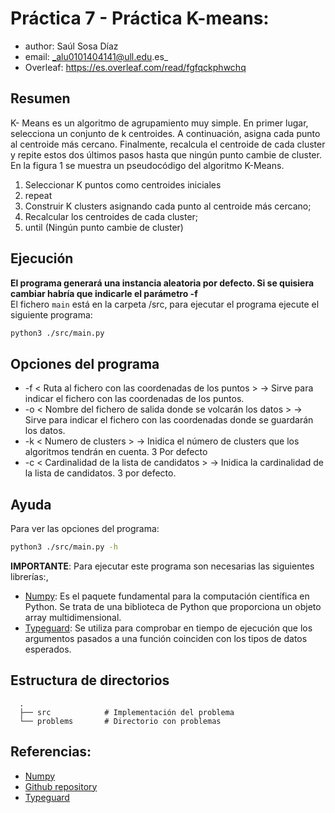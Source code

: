 # Práctica 7 - Práctica K-means: 
* author: Saúl Sosa Díaz
* email: _alu0101404141@ull.edu.es_
* Overleaf: https://es.overleaf.com/read/fgfqckphwchq

## Resumen
K- Means es un algoritmo de agrupamiento muy simple. En primer lugar, selecciona un
conjunto de k centroides. A continuación, asigna cada punto al centroide más cercano.
Finalmente, recalcula el centroide de cada cluster y repite estos dos últimos pasos hasta
que ningún punto cambie de cluster. En la figura 1 se muestra un pseudocódigo del
algoritmo K-Means.

1. Seleccionar K puntos como centroides iniciales
2. repeat
3.   Construir K clusters asignando cada punto al centroide más cercano;
4.   Recalcular los centroides de cada cluster;
5. until (Ningún punto cambie de cluster)



## Ejecución
**El programa generará una instancia aleatoria por defecto. Si se quisiera cambiar habría que indicarle el parámetro -f**  
El fichero `main` está en la carpeta /src, para ejecutar el programa ejecute el siguiente programa:

```BASH
python3 ./src/main.py
```

## Opciones del programa
 * -f < Ruta al fichero con las coordenadas de los puntos > -> Sirve para indicar el fichero con las coordenadas de los puntos.
 * -o < Nombre del fichero de salida donde se volcarán los datos > -> Sirve para indicar el fichero con las coordenadas donde se guardarán los datos.
 * -k < Numero de clusters > -> Inidica el número de clusters que los algoritmos tendrán en cuenta. 3 Por defecto
 * -c < Cardinalidad de la lista de candidatos > -> Inidica la cardinalidad de la lista de candidatos.
 3 por defecto.


## Ayuda
Para ver las opciones del programa:
```BASH
python3 ./src/main.py -h
```


**IMPORTANTE**: Para ejecutar este programa son necesarias las siguientes librerías:,
* [Numpy](https://numpy.org/doc/stable/index.html): Es el paquete fundamental para la computación científica en Python. Se trata de una biblioteca de Python que proporciona un objeto array multidimensional.
* [Typeguard](https://pypi.org/project/typeguard/): Se utiliza para comprobar en tiempo de ejecución que los argumentos pasados a una función coinciden con los tipos de datos esperados.


## Estructura de directorios
```
  .
  ├── src            # Implementación del problema
  └── problems       # Directorio con problemas
```

## Referencias:
* [Numpy](https://numpy.org/doc/stable/index.html)
* [Github repository](https://github.com/Saul-Sosa-Diaz/Diseno-y-analisis-de-algoritmos.git)
* [Typeguard](https://pypi.org/project/typeguard/)


[Python website]: <https://www.python.org/downloads/>
